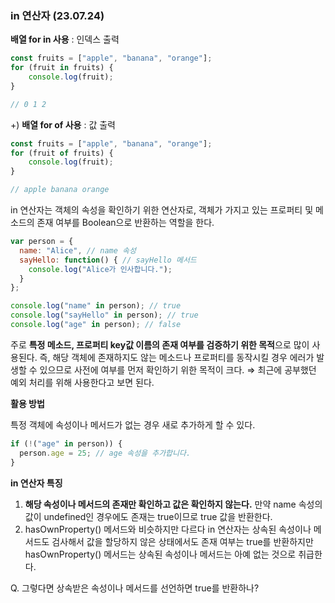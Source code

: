 ### in 연산자 (23.07.24)

**배열 for in 사용** : 인덱스 출력

```jsx
const fruits = ["apple", "banana", "orange"];
for (fruit in fruits) {
    console.log(fruit);
}

// 0 1 2 
```

+) **배열 for of 사용** : 값 출력

```jsx
const fruits = ["apple", "banana", "orange"];
for (fruit of fruits) {
    console.log(fruit);
}

// apple banana orange
```

in 연산자는 객체의 속성을 확인하기 위한 연산자로, 객체가 가지고 있는 프로퍼티 및 메소드의 존재 여부를 Boolean으로 반환하는 역할을 한다.

```jsx
var person = {
  name: "Alice", // name 속성
  sayHello: function() { // sayHello 메서드
    console.log("Alice가 인사합니다.");
  }
};

console.log("name" in person); // true
console.log("sayHello" in person); // true
console.log("age" in person); // false
```

주로 **특정 메소드, 프로퍼티 key값 이름의 존재 여부를 검증하기 위한 목적**으로 많이 사용된다. 즉, 해당 객체에 존재하지도 않는 메소드나 프로퍼티를 동작시킬 경우 에러가 발생할 수 있으므로 사전에 여부를 먼저 확인하기 위한 목적이 크다. ⇒ 최근에 공부했던 예외 처리를 위해 사용한다고 보면 된다.

**활용 방법**

특정 객체에 속성이나 메서드가 없는 경우 새로 추가하게 할 수 있다.

```jsx
if (!("age" in person)) {
  person.age = 25; // age 속성을 추가합니다.
}
```

**in 연산자 특징**

1. **해당 속성이나 메서드의 존재만 확인하고 값은 확인하지 않는다.**
만약 name 속성의 값이 undefined인 경우에도 존재는 true이므로 true 값을 반환한다.
2. hasOwnProperty() 메서드와 비슷하지만 다르다
in 연산자는 상속된 속성이나 메서드도 검사해서 값을 할당하지 않은 상태에서도 존재 여부는 true를 반환하지만
hasOwnProperty() 메서드는 상속된 속성이나 메서드는 아예 없는 것으로 취급한다.

Q. 그렇다면 상속받은 속성이나 메서드를 선언하면 true를 반환하나?